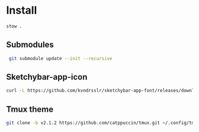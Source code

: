 # Install

```sh
stow .
```

## Submodules

```sh
 git submodule update --init --recursive
```

## Sketchybar-app-icon

```sh
curl -L https://github.com/kvndrsslr/sketchybar-app-font/releases/download/v2.0.28/sketchybar-app-font.ttf -o $HOME/Library/Fonts/sketchybar-app-font.ttf
```

## Tmux theme

```sh
git clone -b v2.1.2 https://github.com/catppuccin/tmux.git ~/.config/tmux/plugins/catppuccin/tmux
```
